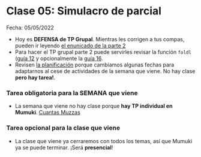 # Clase 05: Simulacro de parcial

Fecha: 05/05/2022
- Hoy es **DEFENSA de TP Grupal**. Mientras les corrigen a tus compas, pueden ir leyendo [el enunicado de la parte 2](https://docs.google.com/document/d/1V2LYeaIEN4VOg3pYJsPU5Oj1OpbjgAi72o71rBAs9pM/edit?usp=sharing)
- Para hacer el TP grupal parte 2 puede servirles revisar la función `foldl` ([guía 12](https://mumuki.io/pdep-utn/lessons/744-programacion-funcional-dominar-el-mundo-con-nada) y opcionalmente la [guía 16](https://mumuki.io/pdep-utn/lessons/697-programacion-funcional-recursividad).
- Revisen [la planificación](https://www.pdep.com.ar/cursos/jueves-ma%C3%B1ana) porque cambiamos algunas fechas para adaptarnos al cese de actividades de la semana que viene. No hay clase **pero hay tarea!**.

### Tarea obligatoria para la SEMANA que viene
- La semana que viene no hay clase porque **hay TP individual en Mumuki**. [Cuantas Muzzas](https://mumuki.io/pdep-utn/exercises/9307-programacion-funcional-practica-listas-cuantas-muzzas)

### Tarea opcional para la clase que viene
- La clase que viene ya cerraremos con todos los temas, así que Mumuki ya se puede terminar. ¡Será **presencial**!
